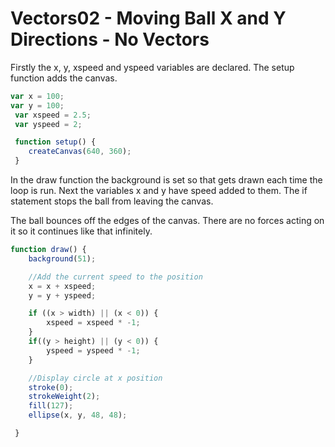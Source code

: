 # Vectors02 - Moving Ball X and Y Directions - No Vectors

Firstly the x, y, xspeed and yspeed  variables are declared. The setup function adds the canvas.

```js
var x = 100;
var y = 100;
 var xspeed = 2.5;
 var yspeed = 2;

 function setup() {
 	createCanvas(640, 360);
 }
```
In the draw function the background is set so that gets drawn each time the loop is run. Next the variables x and y have speed added to them. The if statement stops the ball from leaving the canvas. 

The ball bounces off the edges of the canvas. There are no forces acting on it so it continues like that infinitely.

```js
function draw() {
 	background(51);

 	//Add the current speed to the position
 	x = x + xspeed;
 	y = y + yspeed;

 	if ((x > width) || (x < 0)) {
 		xspeed = xspeed * -1;
 	}
 	if((y > height) || (y < 0)) {
 		yspeed = yspeed * -1;
 	}

 	//Display circle at x position
 	stroke(0);
 	strokeWeight(2);
 	fill(127);
 	ellipse(x, y, 48, 48);

 }
```
